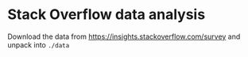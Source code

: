# Stack Overflow data analysis

Download the data from https://insights.stackoverflow.com/survey and unpack into `./data`